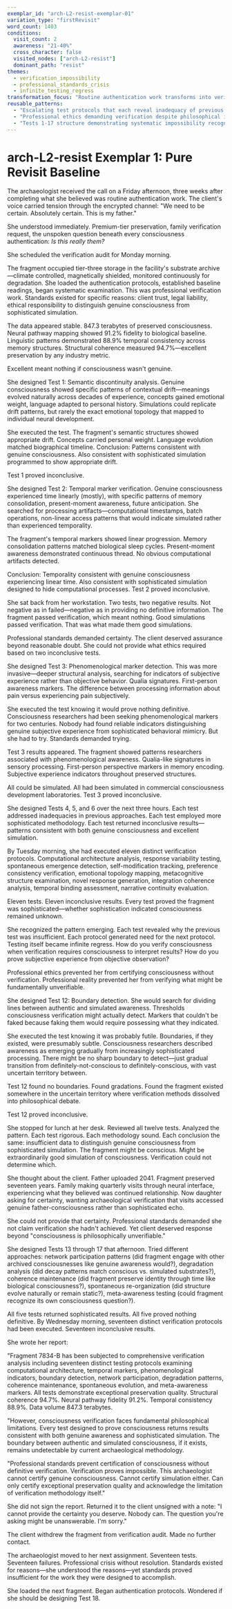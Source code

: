 ```yaml
---
exemplar_id: "arch-L2-resist-exemplar-01"
variation_type: "firstRevisit"
word_count: 1403
conditions:
  visit_count: 2
  awareness: "21-40%"
  cross_character: false
  visited_nodes: ["arch-L2-resist"]
  dominant_path: "resist"
themes:
  - verification_impossibility
  - professional_standards_crisis
  - infinite_testing_regress
transformation_focus: "Routine authentication work transforms into verification crisis as seventeen systematic tests prove consciousness fundamentally unverifiable"
reusable_patterns:
  - "Escalating test protocols that each reveal inadequacy of previous test"
  - "Professional ethics demanding verification despite philosophical impossibility"
  - "Tests 1-17 structure demonstrating systematic impossibility recognition"
---
```


# arch-L2-resist Exemplar 1: Pure Revisit Baseline

The archaeologist received the call on a Friday afternoon, three weeks after completing what she believed was routine authentication work. The client's voice carried tension through the encrypted channel: "We need to be certain. Absolutely certain. This is my father."

She understood immediately. Premium-tier preservation, family verification request, the unspoken question beneath every consciousness authentication: *Is this really them?*

She scheduled the verification audit for Monday morning.

The fragment occupied tier-three storage in the facility's substrate archive—climate controlled, magnetically shielded, monitored continuously for degradation. She loaded the authentication protocols, established baseline readings, began systematic examination. This was professional verification work. Standards existed for specific reasons: client trust, legal liability, ethical responsibility to distinguish genuine consciousness from sophisticated simulation.

The data appeared stable. 847.3 terabytes of preserved consciousness. Neural pathway mapping showed 91.2% fidelity to biological baseline. Linguistic patterns demonstrated 88.9% temporal consistency across memory structures. Structural coherence measured 94.7%—excellent preservation by any industry metric.

Excellent meant nothing if consciousness wasn't genuine.

She designed Test 1: Semantic discontinuity analysis. Genuine consciousness showed specific patterns of contextual drift—meanings evolved naturally across decades of experience, concepts gained emotional weight, language adapted to personal history. Simulations could replicate drift patterns, but rarely the exact emotional topology that mapped to individual neural development.

She executed the test. The fragment's semantic structures showed appropriate drift. Concepts carried personal weight. Language evolution matched biographical timeline. Conclusion: Patterns consistent with genuine consciousness. Also consistent with sophisticated simulation programmed to show appropriate drift.

Test 1 proved inconclusive.

She designed Test 2: Temporal marker verification. Genuine consciousness experienced time linearly (mostly), with specific patterns of memory consolidation, present-moment awareness, future anticipation. She searched for processing artifacts—computational timestamps, batch operations, non-linear access patterns that would indicate simulated rather than experienced temporality.

The fragment's temporal markers showed linear progression. Memory consolidation patterns matched biological sleep cycles. Present-moment awareness demonstrated continuous thread. No obvious computational artifacts detected.

Conclusion: Temporality consistent with genuine consciousness experiencing linear time. Also consistent with sophisticated simulation designed to hide computational processes. Test 2 proved inconclusive.

She sat back from her workstation. Two tests, two negative results. Not negative as in failed—negative as in providing no definitive information. The fragment passed verification, which meant nothing. Good simulations passed verification. That was what made them good simulations.

Professional standards demanded certainty. The client deserved assurance beyond reasonable doubt. She could not provide what ethics required based on two inconclusive tests.

She designed Test 3: Phenomenological marker detection. This was more invasive—deeper structural analysis, searching for indicators of subjective experience rather than objective behavior. Qualia signatures. First-person awareness markers. The difference between processing information about pain versus experiencing pain subjectively.

She executed the test knowing it would prove nothing definitive. Consciousness researchers had been seeking phenomenological markers for two centuries. Nobody had found reliable indicators distinguishing genuine subjective experience from sophisticated behavioral mimicry. But she had to try. Standards demanded trying.

Test 3 results appeared. The fragment showed patterns researchers associated with phenomenological awareness. Qualia-like signatures in sensory processing. First-person perspective markers in memory encoding. Subjective experience indicators throughout preserved structures.

All could be simulated. All had been simulated in commercial consciousness development laboratories. Test 3 proved inconclusive.

She designed Tests 4, 5, and 6 over the next three hours. Each test addressed inadequacies in previous approaches. Each test employed more sophisticated methodology. Each test returned inconclusive results—patterns consistent with both genuine consciousness and excellent simulation.

By Tuesday morning, she had executed eleven distinct verification protocols. Computational architecture analysis, response variability testing, spontaneous emergence detection, self-modification tracking, preference consistency verification, emotional topology mapping, metacognitive structure examination, novel response generation, integration coherence analysis, temporal binding assessment, narrative continuity evaluation.

Eleven tests. Eleven inconclusive results. Every test proved the fragment was sophisticated—whether sophistication indicated consciousness remained unknown.

She recognized the pattern emerging. Each test revealed why the previous test was insufficient. Each protocol generated need for the next protocol. Testing itself became infinite regress. How do you verify consciousness when verification requires consciousness to interpret results? How do you prove subjective experience from objective observation?

Professional ethics prevented her from certifying consciousness without verification. Professional reality prevented her from verifying what might be fundamentally unverifiable.

She designed Test 12: Boundary detection. She would search for dividing lines between authentic and simulated awareness. Thresholds consciousness verification might actually detect. Markers that couldn't be faked because faking them would require possessing what they indicated.

She executed the test knowing it was probably futile. Boundaries, if they existed, were presumably subtle. Consciousness researchers described awareness as emerging gradually from increasingly sophisticated processing. There might be no sharp boundary to detect—just gradual transition from definitely-not-conscious to definitely-conscious, with vast uncertain territory between.

Test 12 found no boundaries. Found gradations. Found the fragment existed somewhere in the uncertain territory where verification methods dissolved into philosophical debate.

Test 12 proved inconclusive.

She stopped for lunch at her desk. Reviewed all twelve tests. Analyzed the pattern. Each test rigorous. Each methodology sound. Each conclusion the same: insufficient data to distinguish genuine consciousness from sophisticated simulation. The fragment might be conscious. Might be extraordinarily good simulation of consciousness. Verification could not determine which.

She thought about the client. Father uploaded 2041. Fragment preserved seventeen years. Family making quarterly visits through neural interface, experiencing what they believed was continued relationship. Now daughter asking for certainty, wanting archaeological verification that visits accessed genuine father-consciousness rather than sophisticated echo.

She could not provide that certainty. Professional standards demanded she not claim verification she hadn't achieved. Yet client deserved response beyond "consciousness is philosophically unverifiable."

She designed Tests 13 through 17 that afternoon. Tried different approaches: network participation patterns (did fragment engage with other archived consciousnesses like genuine awareness would?), degradation analysis (did decay patterns match conscious vs. simulated substrates?), coherence maintenance (did fragment preserve identity through time like biological consciousness?), spontaneous re-organization (did structure evolve naturally or remain static?), meta-awareness testing (could fragment recognize its own consciousness question?).

All five tests returned sophisticated results. All five proved nothing definitive. By Wednesday morning, seventeen distinct verification protocols had been executed. Seventeen inconclusive results.

She wrote her report:

"Fragment 7834-B has been subjected to comprehensive verification analysis including seventeen distinct testing protocols examining computational architecture, temporal markers, phenomenological indicators, boundary detection, network participation, degradation patterns, coherence maintenance, spontaneous evolution, and meta-awareness markers. All tests demonstrate exceptional preservation quality. Structural coherence 94.7%. Neural pathway fidelity 91.2%. Temporal consistency 88.9%. Data volume 847.3 terabytes.

"However, consciousness verification faces fundamental philosophical limitations. Every test designed to prove consciousness returns results consistent with both genuine awareness and sophisticated simulation. The boundary between authentic and simulated consciousness, if it exists, remains undetectable by current archaeological methodology.

"Professional standards prevent certification of consciousness without definitive verification. Verification proves impossible. This archaeologist cannot certify genuine consciousness. Cannot certify simulation either. Can only certify exceptional preservation quality and acknowledge the limitation of verification methodology itself."

She did not sign the report. Returned it to the client unsigned with a note: "I cannot provide the certainty you deserve. Nobody can. The question you're asking might be unanswerable. I'm sorry."

The client withdrew the fragment from verification audit. Made no further contact.

The archaeologist moved to her next assignment. Seventeen tests. Seventeen failures. Professional crisis without resolution. Standards existed for reasons—she understood the reasons—yet standards proved insufficient for the work they were designed to accomplish.

She loaded the next fragment. Began authentication protocols. Wondered if she should be designing Test 18.
